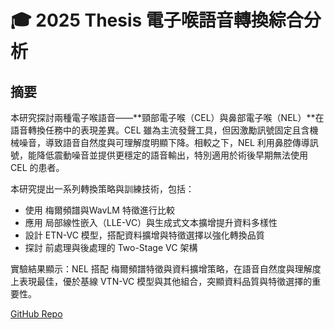 # 🎓 2025 Thesis 電子喉語音轉換綜合分析

## 摘要
本研究探討兩種電子喉語音——**頸部電子喉（CEL）與鼻部電子喉（NEL）**在語音轉換任務中的表現差異。CEL 雖為主流發聲工具，但因激勵訊號固定且含機械噪音，導致語音自然度與可理解度明顯下降。相較之下，NEL 利用鼻腔傳導訊號，能降低震動噪音並提供更穩定的語音輸出，特別適用於術後早期無法使用 CEL 的患者。

本研究提出一系列轉換策略與訓練技術，包括：
* 使用 梅爾頻譜與WavLM 特徵進行比較
* 應用 局部線性嵌入（LLE-VC）與生成式文本擴增提升資料多樣性
* 設計 ETN-VC 模型，搭配資料擴增與特徵選擇以強化轉換品質
* 探討 前處理與後處理的 Two-Stage VC 架構

實驗結果顯示：NEL 搭配 梅爾頻譜特徵與資料擴增策略，在語音自然度與理解度上表現最佳，優於基線 VTN-VC 模型與其他組合，突顯資料品質與特徵選擇的重要性。

[GitHub Repo](https://github.com/PeterBear0909/2025_Thesis_demo)
